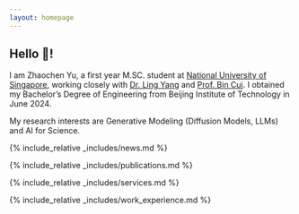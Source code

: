 ```yaml
---
layout: homepage
---
```


## Hello 👋!

I am Zhaochen Yu, a first year M.SC. student at  [National University of Singapore](https://www.nus.edu.sg/), working closely with [Dr. Ling Yang](https://yangling0818.github.io/) and  [Prof. Bin Cui](https://cuibinpku.github.io/).  I obtained my Bachelor’s Degree of Engineering from Beijing Institute of Technology in June 2024.



My research interests are Generative Modeling (Diffusion Models, LLMs) and AI for Science.

{% include_relative _includes/news.md %}

{% include_relative _includes/publications.md %}

{% include_relative _includes/services.md %}

{% include_relative _includes/work_experience.md %}
